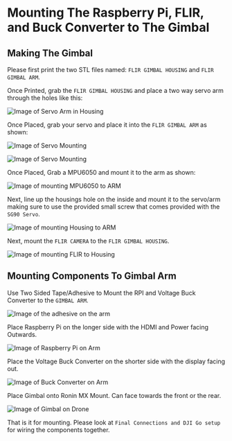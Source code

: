 # Mounting The Raspberry Pi, FLIR, and Buck Converter to The Gimbal

## Making The Gimbal

Please first print the two STL files named: `FLIR GIMBAL HOUSING` and `FLIR GIMBAL ARM`.

Once Printed, grab the `FLIR GIMBAL HOUSING` and place a two way servo arm through the holes like this:

![Image of Servo Arm in Housing](SERVO-ARM-HOUSING.JPG)

Once Placed, grab your servo and place it into the `FLIR GIMBAL ARM` as shown:

![Image of Servo Mounting](MOUNTING_SERVO.JPG)

![Image of Servo Mounting](MOUNTING-SERVO-FRONT.JPG)

Once Placed, Grab a MPU6050 and mount it to the arm as shown:

![Image of mounting MPU6050 to ARM](MPU6050-MOUNT.JPG)

Next, line up the housings hole on the inside and mount it to the servo/arm making sure to use the provided small screw that comes provided with the `SG90 Servo`.

![Image of mounting Housing to ARM](MOUNTING-HOUSING-ARM.JPG)

Next, mount the `FLIR CAMERA` to the `FLIR GIMBAL HOUSING`.

![Image of mounting FLIR to Housing](MOUNT-FLIR.JPG)

## Mounting Components To Gimbal Arm

Use Two Sided Tape/Adhesive to Mount the RPI and Voltage Buck Converter to the `GIMBAL ARM`.

![Image of the adhesive on the arm](Adhesive-Arm.JPG)

Place Raspberry Pi on the longer side with the HDMI and Power facing Outwards.

![Image of Raspberry Pi on Arm](Raspi-Arm.JPG)

Place the Voltage Buck Converter on the shorter side with the display facing out.

![Image of Buck Converter on Arm](Buck-Converter-Arm.JPG)

Place Gimbal onto Ronin MX Mount. Can face towards the front or the rear.

![Image of Gimbal on Drone](Working-Gimbal.JPG)

That is it for mounting. Please look at `Final Connections and DJI Go setup` for wiring the components together.